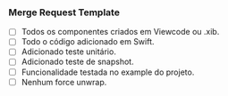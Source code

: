 ### Merge Request Template

- [ ] Todos os componentes criados em Viewcode ou .xib.
- [ ] Todo o código adicionado em Swift.
- [ ] Adicionado teste unitário.
- [ ] Adicionado teste de snapshot.
- [ ] Funcionalidade testada no example do projeto.
- [ ] Nenhum force unwrap.
